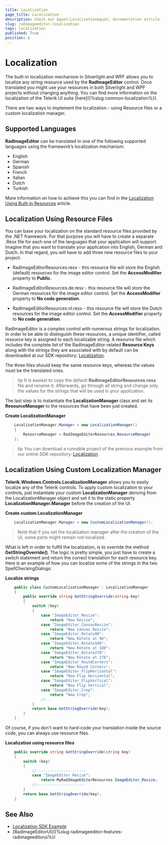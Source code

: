 ```yaml
---
title: Localization
page_title: Localization
description: Check our &quot;Localization&quot; documentation article for the RadImageEditor {{ site.framework_name }} control.
slug: radimageeditor-localization
tags: localization
published: True
position: 6
---
```


# Localization

The built-in localization mechanism in Silverlight and WPF allows you to localize any string resource used by the __RadImageEditor__ control. Once translated you might use your resources in both Silverlight and WPF projects without changing anything. You can find more information on the localization of the Telerik UI suite [here]({%slug common-localization%}).      

There are two ways to implement the localization - using Resource files or a custom localization manager.

## Supported Languages

__RadImageEditor__ can be translated in one of the following supported languages using the framework’s localization mechanism:

* English
* German
* Spanish
* French
* Italian
* Dutch
* Turkish

More information on how to achieve this you can find in the [Localization Using Built-in Resources](https://docs.telerik.com/devtools/wpf/common-localization#localization-using-built-in-resources) article.

## Localization Using Resource Files

You can base your localization on the standard resource files provided by the .NET framework. For that purpose you will have to create a separate .Resx file for each one of the languages that your application will support. Imagine that you want to translate your application into English, German and Dutch. In that regard, you will have to add three new resource files to your project:        

* RadImageEditorResources.resx - this resource file will store the English (default) resources for the image editor control. Set the __AccessModifier__ property to __Public__.            

* RadImageEditorResources.de.resx - this resource file will store the German resources for the image editor control. Set the __AccessModifier__ property to __No code generation__.            

* RadImageEditorResources.nl.resx - this resource file will store the Dutch resources for the image editor control. Set the __AccessModifier__ property to __No code generation__.
            
RadImageEditor is a complex control with numerous strings for localization. In order to be able to distinguish these resources, a unique identifier, called resource key is assigned to each localizable string. A resource file which includes the complete list of the RadImageEditor-related __Resource Keys__ along with the strings they are associated with by default can be downloaded at our SDK repository: [Localization](https://github.com/telerik/xaml-sdk/tree/master/ImageEditor/Localization).        

The three files should keep the same resource keys, whereas the values must be the translated ones.        

>tip It is easiest to copy the default __RadImageEditorResources.resx__ file and rename it. Afterwards, go through all string and change only the values for the strings that will be used in your application.          

The last step is to instantiate the __LocalizationManager__ class and set its __ResourceManager__ to the resources that have been just created.        

__Create LocalizationManager__  
```C#
	LocalizationManager.Manager = new LocalizationManager()
	{
	    ResourceManager = RadImageEditorResources.ResourceManager
	};
```

>tip You can download a runnable project of the previous example from our online SDK repository: [Localization](https://github.com/telerik/xaml-sdk/tree/master/ImageEditor/Localization).          

## Localization Using Custom Localization Manager

__Telerik.Windows.Controls.LocalizationManager__ allows you to easily localize any of the Telerik controls. To apply custom localization to your controls, just instantiate your custom __LocalizationManager__ deriving from the LocalizationManager object and set it to the static property __LocalizationManager.Manager__ before the creation of the UI.        

__Create custom LocalizationManager__  
```C#
	LocalizationManager.Manager = new CustomLocalizationManager();
```

>Note that if you set the localization manager after the creation of the UI, some parts might remain not-localized.

What is left in order to fulfill the localization, is to override the method __GetStringOverride()__. The logic is pretty simple, you just have to create a switch statement and return the correct translation for each resource key. Here is an example of how you can localize some of the strings in the two SpellCheckingDialogs:        

__Localize strings__  
```C#
	public class CustomLocalizationManager : LocalizationManager
	{
	    public override string GetStringOverride(string key)
	    {
	        switch (key)
	        {
	            case "ImageEditor_Resize":
	                return "New Resize";
	            case "ImageEditor_CanvasResize":
	                return "New Canvas Resize";
	            case "ImageEditor_Rotate90":
	                return "New Rotate at 90";
	            case "ImageEditor_Rotate180":
	                return "New Rotate at 180";
	            case "ImageEditor_Rotate270":
	                return "New Rotate at 270";
	            case "ImageEditor_RoundCorners":
	                return "New Round Corners";
	            case "ImageEditor_FlipHorizontal":
	                return "New Flip Horizontal";
	            case "ImageEditor_FlipVertical":
	                return "New Flip Vertical";
	            case "ImageEditor_Crop":
	                return "New Crop";
	            //...
	        }
	        return base.GetStringOverride(key);
	    }
	}
```

Of course, if you don't want to hard-code your translation inside the source code, you can always use resource files.        

__Localization using resource files__  
```C#
	public override string GetStringOverride(string key)
	{
	    switch (key)
	    {
	        //----------------------
	        case "ImageEditor_Resize":
	            return MyRadImageEditorResources.ImageEditor_Resize;
	        //----------------------
	    }
	    return base.GetStringOverride(key);
	}
```

## See Also  
* [Localization SDK Example](https://github.com/telerik/xaml-sdk/tree/master/ImageEditor/Localization)
* [RadImageEditorUI]({%slug radimageeditor-features-radimageeditorui%})
